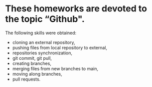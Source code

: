 # These homeworks are devoted to the topic “Github".
The following skills were obtained:

- cloning an external repository,
- pushing files from local repository to external,
- repositories synchronization,
- git commit, git pull,
- creating branches,
- merging files from new branches to main,
- moving along branches,
- pull requests.
